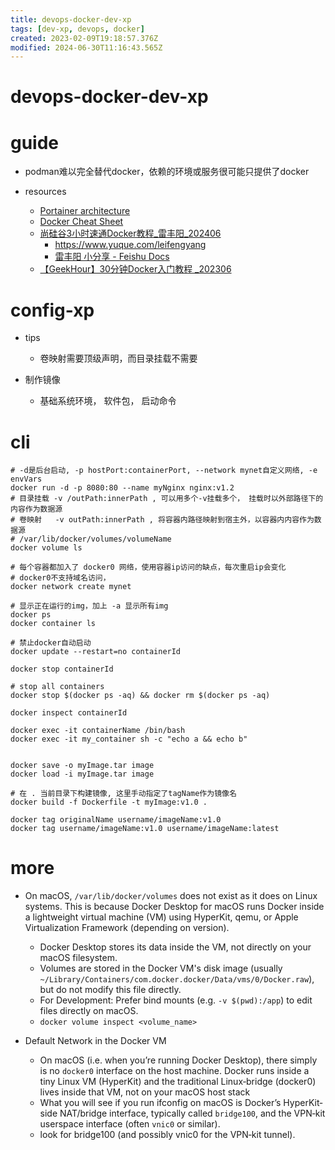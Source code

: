```yaml
---
title: devops-docker-dev-xp
tags: [dev-xp, devops, docker]
created: 2023-02-09T19:18:57.376Z
modified: 2024-06-30T11:16:43.565Z
---
```


# devops-docker-dev-xp

# guide

- podman难以完全替代docker，依赖的环境或服务很可能只提供了docker

- resources
  - [Portainer architecture](https://docs.portainer.io/start/architecture)
  - [Docker Cheat Sheet](https://github.com/wsargent/docker-cheat-sheet)
  - [尚硅谷3小时速通Docker教程_雷丰阳_202406](https://www.bilibili.com/video/BV1Zn4y1X7AZ/?spm_id_from=333.788.videopod.episodes&vd_source=deff4d2e2efa3273948dd6911a08fd39&p=18)
    - https://www.yuque.com/leifengyang
    - [ 雷丰阳 小分享 - Feishu Docs](https://shenma-docs.feishu.cn/wiki/RAlqwIZVdi0ujSkQHmrcEHdDnIb)
  - [【GeekHour】30分钟Docker入门教程 _202306](https://www.bilibili.com/video/BV14s4y1i7Vf?spm_id_from=333.788.videopod.sections&vd_source=deff4d2e2efa3273948dd6911a08fd39)
# config-xp
- tips
  - 卷映射需要顶级声明，而目录挂载不需要

- 制作镜像
  - 基础系统环境， 软件包， 启动命令
# cli

```shell
# -d是后台启动, -p hostPort:containerPort, --network mynet自定义网络, -e envVars
docker run -d -p 8080:80 --name myNginx nginx:v1.2
# 目录挂载 -v /outPath:innerPath , 可以用多个-v挂载多个， 挂载时以外部路径下的内容作为数据源
# 卷映射   -v outPath:innerPath , 将容器内路径映射到宿主外，以容器内内容作为数据源
# /var/lib/docker/volumes/volumeName
docker volume ls

# 每个容器都加入了 docker0 网络，使用容器ip访问的缺点，每次重启ip会变化
# docker0不支持域名访问，
docker network create mynet

# 显示正在运行的img，加上 -a 显示所有img
docker ps
docker container ls

# 禁止docker自动启动
docker update --restart=no containerId

docker stop containerId

# stop all containers
docker stop $(docker ps -aq) && docker rm $(docker ps -aq)

docker inspect containerId

docker exec -it containerName /bin/bash
docker exec -it my_container sh -c "echo a && echo b"

```

```shell

docker save -o myImage.tar image
docker load -i myImage.tar image

# 在 . 当前目录下构建镜像, 这里手动指定了tagName作为镜像名
docker build -f Dockerfile -t myImage:v1.0 .

docker tag originalName username/imageName:v1.0
docker tag username/imageName:v1.0 username/imageName:latest

```

# more
- On macOS,  `/var/lib/docker/volumes` does not exist as it does on Linux systems. This is because Docker Desktop for macOS runs Docker inside a lightweight virtual machine (VM) using HyperKit, qemu, or Apple Virtualization Framework (depending on version).
  - Docker Desktop stores its data inside the VM, not directly on your macOS filesystem.
  - Volumes are stored in the Docker VM's disk image (usually `~/Library/Containers/com.docker.docker/Data/vms/0/Docker.raw`), but do not modify this file directly.
  - For Development: Prefer bind mounts (e.g. `-v $(pwd):/app`) to edit files directly on macOS.
  - `docker volume inspect <volume_name>`

- Default Network in the Docker VM
  - On macOS (i.e. when you’re running Docker Desktop), there simply is no `docker0` interface on the host machine. Docker runs inside a tiny Linux VM (HyperKit) and the traditional Linux‐bridge (docker0) lives inside that VM, not on your macOS host stack
  - What you will see if you run ifconfig on macOS is Docker’s HyperKit‐side NAT/bridge interface, typically called `bridge100`, and the VPN‑kit userspace interface (often `vnic0` or similar). 
  - look for bridge100 (and possibly vnic0 for the VPN‑kit tunnel).
